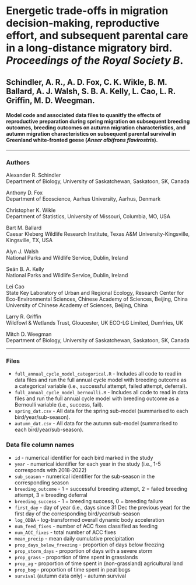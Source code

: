 # Energetic trade-offs in migration decision-making, reproductive effort, and subsequent parental care in a long-distance migratory bird. *Proceedings of the Royal Society B*.
## Schindler, A. R., A. D. Fox, C. K. Wikle, B. M. Ballard, A. J. Walsh, S. B. A. Kelly, L. Cao, L. R. Griffin, M. D. Weegman. 

#### Model code and associated data files to quanitfy the effects of reproductive preparation during spring migration on subsequent breeding outcomes, breeding outcomes on autumn migration characteristics, and autumn migration characteristics on subsequent parental survival in Greenland white-fronted geese (*Anser albifrons flavirostris*). 
___
### Authors
Alexander R. Schindler  
Department of Biology, University of Saskatchewan, Saskatoon, SK, Canada

Anthony D. Fox  
Department of Ecoscience, Aarhus University, Aarhus, Denmark

Christopher K. Wikle  
Department of Statistics, University of Missouri, Columbia, MO, USA

Bart M. Ballard  
Caesar Kleberg Wildlife Research Institute, Texas A&M University-Kingsville, Kingsville, TX, USA

Alyn J. Walsh  
National Parks and Wildlife Service, Dublin, Ireland

Seán B. A. Kelly  
National Parks and Wildlife Service, Dublin, Ireland

Lei Cao  
State Key Laboratory of Urban and Regional Ecology, Research Center for Eco-Environmental Sciences, Chinese Academy of Sciences, Beijing, China
University of Chinese Academy of Sciences, Beijing, China

Larry R. Griffin  
Wildfowl & Wetlands Trust, Gloucester, UK
ECO-LG Limited, Dumfries, UK

Mitch D. Weegman  
Department of Biology, University of Saskatchewan, Saskatoon, SK, Canada
___
### Files
- `full_annual_cycle_model_categorical.R` - Includes all code to read in data files and run the full annual cycle model with breeding outcome as a categorical variable (i.e., successful attempt, failed attempt, deferral).  
- `full_annual_cycle_model_bernoulli.R` - Includes all code to read in data files and run the full annual cycle model with breeding outcome as a Bernoulli variable (i.e., success, fail).  
- `spring_dat.csv` - All data for the spring sub-model (summarised to each bird/year/sub-season).  
- `autumn_dat.csv` - All data for the autumn sub-model  (summarised to each bird/year/sub-season).  

### Data file column names
- `id` - numerical identifier for each bird marked in the study
- `year` - numerical identifier for each year in the study (i.e., 1-5 corresponds with 2018-2022)
- `sub_season` - numerical identifier for the sub-season in the corresponding season
- `breeding_outcome` - 1 = successful breeding attempt, 2 = failed breeding attempt, 3 = breeding deferral
- `breeding_success` - 1 = breeding success, 0 = breeding failure
- `first_day` - day of year (i.e., days since 31 Dec the previous year) for the first day of the corresponding bird/year/sub-season
- `log_ODBA` - log-transformed overall dynamic body acceleration
- `num_feed_fixes` - number of ACC fixes classified as feeding
- `num_ACC_fixes` - total number of ACC fixes
- `mean_precip` - mean daily cumulative precipitation
- `prop_days_below_freezing` - proportion of days below freezing
- `prop_storm_days` - proportion of days with a severe storm
- `prop_grass` - proportion of time spent in grasslands
- `prop_ag` - proportion of time spent in (non-grassland) agricultural land
- `prop_bog` - proportion of time spent in peat bogs
- `survival` (autumn data only) - autumn survival

